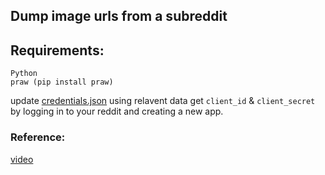 ## Dump image urls from a subreddit

## Requirements:
```
Python
praw (pip install praw)
```
update [credentials.json](https://github.com/kaushikkateel/dump-imageUrl-from-Subreddit/blob/master/credentials.json) using relavent data
get `client_id` & `client_secret` by logging in to your reddit 
and creating a new app.


### Reference:
[video](https://youtu.be/NRgfgtzIhBQ?t=48)
